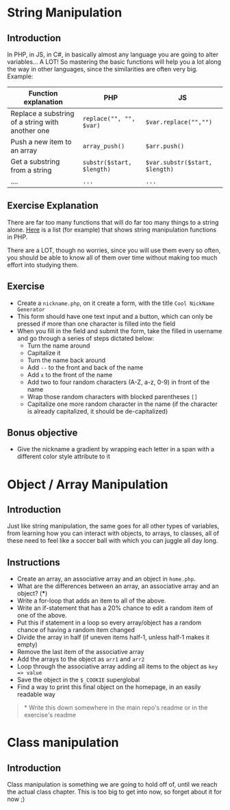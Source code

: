 # String Manipulation

## Introduction

In PHP, in JS, in C#, in basically almost any language you are going to alter variables... A LOT!
So mastering the basic functions will help you a lot along the way in other languages, since the similarities are often very big. Example:

| Function explanation                             | PHP                       | JS                             |
| -------------------------------------------------| ------------------------- | ------------------------------ |
| Replace a substring of a string with another one | `replace("", "", $var)`   | `$var.replace("","")`          |
| Push a new item to an array                      | `array_push()`            | `$arr.push()`                  |
| Get a substring from a string                    | `substr($start, $length)` | `$var.substr($start, $length)` |
| ....                                             | `...`                     | `...`                          |


## Exercise Explanation

There are far too many functions that will do far too many things to a string alone.
[Here](https://www.php.net/manual/en/ref.strings.php) is a list (for example) that shows string manipulation functions in PHP.

There are a LOT, though no worries, since you will use them every so often, you should be able to know all of them over time without making too much effort into studying them.


## Exercise

- Create a `nickname.php`, on it create a form, with the title `Cool NickName Generator`
- This form should have one text input and a button, which can only be pressed if more than one character is filled into the field
- When you fill in the field and submit the form, take the filled in username and go through a series of steps dictated below:
	- Turn the name around
	- Capitalize it
	- Turn the name back around
	- Add `--` to the front and back of the name
	- Add `x` to the front of the name
	- Add two to four random characters (A-Z, a-z, 0-9) in front of the name
	- Wrap those random characters with blocked parentheses `[]`
	- Capitalize one more random character in the name (if the character is already capitalized, it should be de-capitalized)



## Bonus objective

- Give the nickname a gradient by wrapping each letter in a span with a different color style attribute to it


# Object / Array Manipulation

## Introduction

Just like string manipulation, the same goes for all other types of variables, from learning how you can interact with objects, to arrays, to classes, all of these need to feel like a soccer ball with which you can juggle all day long. 




## Instructions

- Create an array, an associative array and an object in `home.php`.
- What are the differences between an array, an associative array and an object? (**\***)
- Write a for-loop that adds an item to all of the above.
- Write an if-statement that has a 20% chance to edit a random item of one of the above.
- Put this if statement in a loop so every array/object has a random chance of having a random item changed
- Divide the array in half (if uneven items half-1, unless half-1 makes it empty)
- Remove the last item of the associative array
- Add the arrays to the object as `arr1` and `arr2`
- Loop through the associative array adding all items to the object as `key => value`
- Save the object in the `$_COOKIE` superglobal
- Find a way to print this final object on the homepage, in an easily readable way


> \* Write this down somewhere in the main repo's readme or in the exercise's readme


# Class manipulation

## Introduction

Class manipulation is something we are going to hold off of, until we reach the actual class chapter.
This is too big to get into now, so forget about it for now ;)

